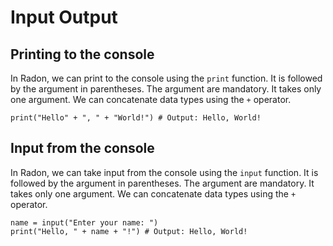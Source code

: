 # Input Output

## Printing to the console

In Radon, we can print to the console using the `print` function.
It is followed by the argument in parentheses. The argument are mandatory.
It takes only one argument. We can concatenate data types using the `+` operator.

```rn linenums="1" title="print.rn"
print("Hello" + ", " + "World!") # Output: Hello, World!
```

## Input from the console

In Radon, we can take input from the console using the `input` function. It is
followed by the argument in parentheses. The argument are mandatory. It takes
only one argument. We can concatenate data types using the `+` operator.

```rn linenums="1" title="input.rn"
name = input("Enter your name: ")
print("Hello, " + name + "!") # Output: Hello, World!
```
